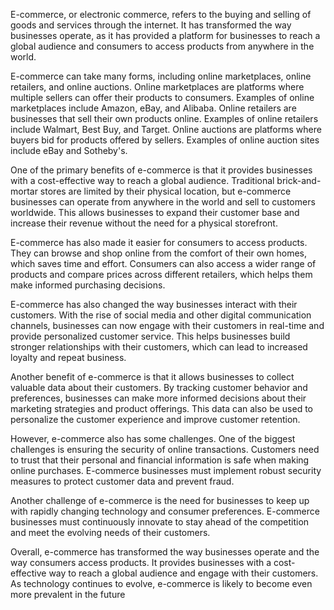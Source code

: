 
E-commerce, or electronic commerce, refers to the buying and selling of goods and services through the internet. It has transformed the way businesses operate, as it has provided a platform for businesses to reach a global audience and consumers to access products from anywhere in the world.

E-commerce can take many forms, including online marketplaces, online retailers, and online auctions. Online marketplaces are platforms where multiple sellers can offer their products to consumers. Examples of online marketplaces include Amazon, eBay, and Alibaba. Online retailers are businesses that sell their own products online. Examples of online retailers include Walmart, Best Buy, and Target. Online auctions are platforms where buyers bid for products offered by sellers. Examples of online auction sites include eBay and Sotheby's.

One of the primary benefits of e-commerce is that it provides businesses with a cost-effective way to reach a global audience. Traditional brick-and-mortar stores are limited by their physical location, but e-commerce businesses can operate from anywhere in the world and sell to customers worldwide. This allows businesses to expand their customer base and increase their revenue without the need for a physical storefront.

E-commerce has also made it easier for consumers to access products. They can browse and shop online from the comfort of their own homes, which saves time and effort. Consumers can also access a wider range of products and compare prices across different retailers, which helps them make informed purchasing decisions.

E-commerce has also changed the way businesses interact with their customers. With the rise of social media and other digital communication channels, businesses can now engage with their customers in real-time and provide personalized customer service. This helps businesses build stronger relationships with their customers, which can lead to increased loyalty and repeat business.

Another benefit of e-commerce is that it allows businesses to collect valuable data about their customers. By tracking customer behavior and preferences, businesses can make more informed decisions about their marketing strategies and product offerings. This data can also be used to personalize the customer experience and improve customer retention.

However, e-commerce also has some challenges. One of the biggest challenges is ensuring the security of online transactions. Customers need to trust that their personal and financial information is safe when making online purchases. E-commerce businesses must implement robust security measures to protect customer data and prevent fraud.

Another challenge of e-commerce is the need for businesses to keep up with rapidly changing technology and consumer preferences. E-commerce businesses must continuously innovate to stay ahead of the competition and meet the evolving needs of their customers.

Overall, e-commerce has transformed the way businesses operate and the way consumers access products. It provides businesses with a cost-effective way to reach a global audience and engage with their customers. As technology continues to evolve, e-commerce is likely to become even more prevalent in the future
